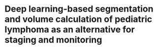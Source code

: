 # Deep learning-based segmentation and volume calculation of pediatric lymphoma as an alternative for staging and monitoring
